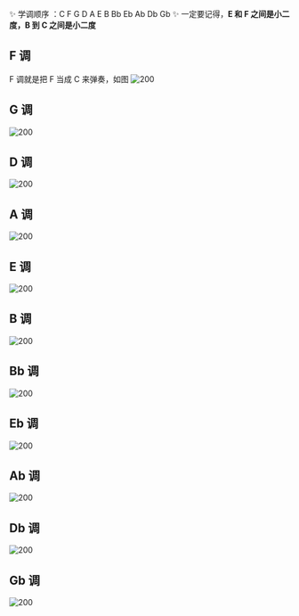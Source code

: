 
✨️ 学调顺序 ：C F G D A E B Bb Eb Ab Db Gb
✨️ 一定要记得，**E 和 F 之间是小二度，B 到 C 之间是小二度**

## F 调
F 调就是把 F 当成 C 来弹奏，如图
![200](https://obsidian-1307744200.cos.ap-guangzhou.myqcloud.com/%E5%9B%BE%E7%89%87/20250428003033.png)


## G 调
![200](https://obsidian-1307744200.cos.ap-guangzhou.myqcloud.com/%E5%9B%BE%E7%89%87/20250428002942.png)


## D 调
![200](https://obsidian-1307744200.cos.ap-guangzhou.myqcloud.com/%E5%9B%BE%E7%89%87/20250428003422.png)

## A 调
![200](https://obsidian-1307744200.cos.ap-guangzhou.myqcloud.com/%E5%9B%BE%E7%89%87/20250428003826.png)

## E 调
![200](https://obsidian-1307744200.cos.ap-guangzhou.myqcloud.com/%E5%9B%BE%E7%89%87/20250428004355.png)

## B 调
![200](https://obsidian-1307744200.cos.ap-guangzhou.myqcloud.com/%E5%9B%BE%E7%89%87/20250428004458.png)

## Bb 调
![200](https://obsidian-1307744200.cos.ap-guangzhou.myqcloud.com/%E5%9B%BE%E7%89%87/20250428004058.png)

## Eb 调
![200](https://obsidian-1307744200.cos.ap-guangzhou.myqcloud.com/%E5%9B%BE%E7%89%87/20250428004645.png)

## Ab 调
![200](https://obsidian-1307744200.cos.ap-guangzhou.myqcloud.com/%E5%9B%BE%E7%89%87/20250428004805.png)

## Db 调
![200](https://obsidian-1307744200.cos.ap-guangzhou.myqcloud.com/%E5%9B%BE%E7%89%87/20250428004907.png)

## Gb 调
 ![200](https://obsidian-1307744200.cos.ap-guangzhou.myqcloud.com/%E5%9B%BE%E7%89%87/20250428005009.png)


